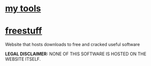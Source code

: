 # [my tools](https://aut0-m8.github.io/tools/)

# [freestuff](https://aut0-m8.github.io/freestuff)
Website that hosts downloads to free and crаcked useful software

<strong>LEGAL DISCLAIMER:</strong>
NONE OF THIS SOFTWARE IS HOSTED ON THE WEBSITE ITSELF.
